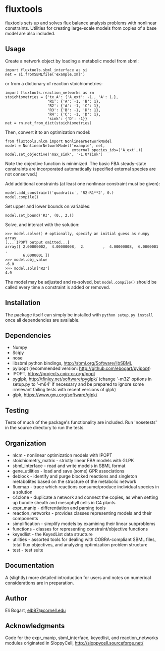 fluxtools
=========

fluxtools sets up and solves flux balance analysis problems with nonlinear constraints. Utilities for creating large-scale models from copies of a base model
are also included.

Usage
-----

Create a network object by loading a metabolic model from sbml:

    import fluxtools.sbml_interface as si
    net = si.fromSBMLfile('example.xml')

or from a dictionary of reaction stoichiometries:

    import fluxtools.reaction_networks as rn
    stoichiometries = {'tx_A': {'A_ext': -1., 'A': 1.},
                       'R1': {'A': -1, 'B': 1},
                       'R2': {'A': -1, 'C': 1},
                       'R3': {'B': -1, 'D': 1},
                       'R4': {'C': -1, 'D': 1},
                       'sink': {'D': -1}}
    net = rn.net_from_dict(stoichiometries)

Then, convert it to an optimization model:

    from fluxtools.nlcm import NonlinearNetworkModel
    model = NonlinearNetworkModel('example', net,
                                  external_species_ids=('A_ext',))
    model.set_objective('max_sink', '-1.0*sink')

Note the objective function is minimized. The basic FBA steady-state
constraints are incorporated automatically (specified external species
are not conserved.) 

Add additional constraints (at least one nonlinear constraint must
be given):

    model.add_constraint('quadratic', 'R2-R1**2', 0.)
    model.compile() 
    
Set upper and lower bounds on variables:

    model.set_bound('R3', (0., 2.))

Solve, and interact with the solution:

    >>> model.solve() # optionally, specify an initial guess as numpy array
    [... IPOPT output omitted...]
    array([ 2.00000002,  4.00000008,  2.        ,  4.00000008,  6.0000001 ,
            6.0000001 ])
    >>> model.obj_value
    -6.0
    >>> model.soln['R2']
    4.0

The model may be adjusted and re-solved, but `model.compile()` should
be called every time a constraint is added or removed. 

Installation
------------

The package itself can simply be installed with `python setup.py install`
once all dependencies are available.

Dependencies
------------

* Numpy
* Scipy
* nose
* libsbml python bindings, http://sbml.org/Software/libSBML
* pyipopt (recommended version: http://github.com/ebogart/pyipopt)
* IPOPT, https://projects.coin-or.org/Ipopt
* pyglpk, http://tfinley.net/software/pyglpk/ (change '-m32' options in setup.py to '-m64' if necessary and be prepared to ignore some irrelevant failing tests with recent versions of glpk)
* glpk, https://www.gnu.org/software/glpk/

Testing
-------

Tests of much of the package's functionality are included. Run 
'nosetests' in the source directory to run the tests.

Organization
------------

* nlcm - nonlinear optimization models with IPOPT
* stoichiometry_matrix - strictly linear FBA models with GLPK
* sbml_interface - read and write models in SBML format
* gene_utilities - load and save (some) GPR associations
* deblock - identify and purge blocked reactions and singleton 
  metabolites based on the structure of the metabolic network
* fluxmap - trace which reactions consume/produce individual 
  species in a solution
* c4clone - duplicate a network and connect the copies, as when
  setting up bundle sheath and mesophyll cells in C4 plants
* expr_manip - differentiation and parsing tools
* reaction_networks - provides classes representing models and their
  components 
* simplification - simplify models by examining their linear subproblems
* functions - classes for representing constraint/objective functions
* keyedlist - the KeyedList data structure
* utilities - assorted tools for dealing with COBRA-compliant SBML files, 
  total flux objectives, and analyzing optimization problem structure
* test - test suite

Documentation
-------------
A (slightly) more detailed introduction for users and notes on numerical
considerations are in preparation.

Author
------
Eli Bogart, elb87@cornell.edu

Acknowledgments
---------------

Code for the expr_manip, sbml_interface, keyedlist, and reaction_networks modules originated in SloppyCell, http://sloppycell.sourceforge.net/




